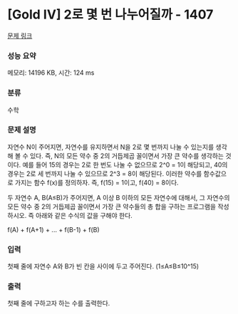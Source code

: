 # [Gold IV] 2로 몇 번 나누어질까 - 1407 

[문제 링크](https://www.acmicpc.net/problem/1407) 

### 성능 요약

메모리: 14196 KB, 시간: 124 ms

### 분류

수학

### 문제 설명

<p>자연수 N이 주어지면, 자연수를 유지하면서 N을 2로 몇 번까지 나눌 수 있는지를 생각해 볼 수 있다. 즉, N의 모든 약수 중 2의 거듭제곱 꼴이면서 가장 큰 약수를 생각하는 것이다. 예를 들어 15의 경우는 2로 한 번도 나눌 수 없으므로 2^0 = 1이 해당되고, 40의 경우는 2로 세 번까지 나눌 수 있으므로 2^3 = 8이 해당된다. 이러한 약수를 함수값으로 가지는 함수 f(x)를 정의하자. 즉, f(15) = 1이고, f(40) = 8이다.</p>

<p>두 자연수 A, B(A≤B)가 주어지면, A 이상 B 이하의 모든 자연수에 대해서, 그 자연수의 모든 약수 중 2의 거듭제곱 꼴이면서 가장 큰 약수들의 총 합을 구하는 프로그램을 작성하시오. 즉 아래와 같은 수식의 값을 구해야 한다.</p>

<p>f(A) + f(A+1) + ... + f(B-1) + f(B)</p>

### 입력 

 <p>첫째 줄에 자연수 A와 B가 빈 칸을 사이에 두고 주어진다. (1≤A≤B≤10^15)</p>

### 출력 

 <p>첫째 줄에 구하고자 하는 수를 출력한다.</p>

